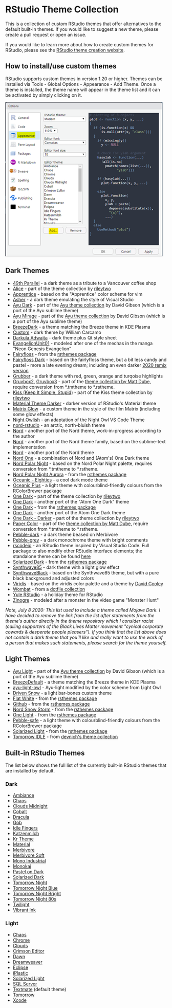 # RStudio Theme Collection

This is a collection of custom RStudio themes that offer alternatives to the default built-in themes. If you would like to suggest a new theme, please create a pull request or open an issue.

If you would like to learn more about how to create custom themes for RStudio, please see the [RStudio theme creation website](https://rstudio.github.io/rstudio-extensions/rstudio-theme-creation.html).

## How to install/use custom themes

RStudio supports custom themes in version 1.20 or higher. Themes can be installed via Tools - Global Options - Appearance - Add Theme. Once a theme is installed, the theme name will appear in the theme list and it can be activated by simply clicking on it.

![Add Theme option in RStudio Global Preferences Menu](rstudio_install_themes.png)

## Dark Themes

* [49th Parallel](https://github.com/wvictor14/rstudio_themes) - a dark theme as a tribute to a Vancouver coffee shop
* [Alice](https://github.com/rileytwo/rsthemes/blob/master/alice.rstheme) - part of the theme collection by [rileytwo](https://github.com/rileytwo/rsthemes)
* [Apprentice](https://github.com/FvD/rsApprentice) - based on the "Apprentice" color scheme for vim
* [Asher](https://github.com/michaelasher/CustomRStudioTheme) - a dark theme emulating the style of Visual Studio
* [Ayu Dark](https://github.com/davidgibsonp/ayu-rstudio/blob/master/rstheme/ayu-dark.rstheme) - part of the [Ayu theme collection](https://github.com/davidgibsonp/ayu-rstudio) by David Gibson (which is a port of the Ayu sublime theme)
* [Ayu Mirage](https://github.com/davidgibsonp/ayu-rstudio/blob/master/rstheme/ayu-mirage.rstheme) - part of the [Ayu theme collection](https://github.com/davidgibsonp/ayu-rstudio) by David Gibson (which is a port of the Ayu sublime theme)
* [BreezeDark](https://github.com/nnamliehbes/Breeze-RStudio-Theme) - a theme matching the Breeze theme in KDE Plasma
* [Custom](https://github.com/Wcarcamo/RStudioTheme) - dark theme by William Carcamo
* [Darkula Adwaita](https://github.com/aldomann/rstudio-adwaita-dark-theme) - dark theme plus Qt style sheet
* [EvangelionUnit01](https://github.com/takemal-studio/EvangelionUnit01-colour-theme) - modeled after one of the mechas in the manga "Neon Genesis Evangelion"
* [Fairyfloss](https://github.com/gadenbuie/rsthemes/blob/master/inst/themes/fairyfloss.rstheme) - from the [rsthemes package](https://github.com/gadenbuie/rsthemes)
* [Fairyfloss Dark](https://github.com/Z3tt/fairlyfloss-dark) - based on the fairlyfloss theme, but a bit less candy and pastel - more a late evening dream; including an even darker [2020 remix version](https://github.com/Z3tt/fairlyfloss-dark/blob/master/fairyfloss_dark_2020.rstheme)
* [Grubber](https://github.com/RobertMyles/grubber) - a dark theme with red, green, orange and turqoise highlights
* [Gruvbox2](https://github.com/mattdube/rstudio_themes/blob/master/gruvbox2.tmTheme), [Gruvbox3](https://github.com/mattdube/rstudio_themes/blob/master/gruvbox3.tmTheme) - part of the [theme collection by Matt Dube](https://github.com/mattdube/rstudio_themes), require conversion from \*.tmtheme to \*.rstheme.
* [Kiss (Keep It Simple, Stupid)](https://github.com/rileytwo/kiss/blob/master/rstudio/kiss.rstheme) - part of the Kiss theme collection by [rileytwo](https://github.com/rileytwo/kiss)
* [Material Theme Darker](https://github.com/studioljw/darkRstudio) - darker version of RStudio's Material theme
* [Matrix Glow](https://github.com/AlessioMR/matrix_glow) - a custom theme in the style of the film Matrix (including some glow effects)
* [Night Owlish](https://github.com/batpigandme/night-owlish) - an adaptation of the Night Owl VS Code Theme
* [nord-rstudio](https://github.com/alletsee/nord-rstudio) - an arctic, north-bluish theme
* [Nord](https://github.com/janusvm/nord-rstudio) - another port of the Nord theme, work-in-progress according to the author
* [Nord](https://github.com/edavidaja/nord-rstudio) - another port of the Nord theme family, based on the sublime-text implementation
* [Nord](https://github.com/lusignan/Nord-RStudio) - another port of the Nord theme
* [Nord One](https://github.com/jakubkovac/Linux_settings/blob/master/nord_one.rstheme) - a combination of Nord and (Atom's) One Dark theme
* [Nord Polar Night](https://github.com/siegerts/rstudio-nord-theme) - based on the Nord Polar Night palette, requires conversion from \*.tmtheme to \*.rstheme.
* [Nord Polar Night Aurora](https://github.com/gadenbuie/rsthemes/blob/master/inst/themes/nord-polar-night-aurora.rstheme) - from the [rsthemes package](https://github.com/gadenbuie/rsthemes)
* [Oceanic - Eighties](https://github.com/gadenbuie/oceanic-eighties) - a cool dark mode theme
* [Oceanic Plus](https://github.com/gadenbuie/rsthemes/blob/master/inst/themes/oceanic-plus.rstheme) - a light theme with colourblind-friendly colours from the RColorBrewer package
* [One Dark](https://github.com/rileytwo/rsthemes/blob/master/One%20Dark.rstheme) - part of the theme collection by [rileytwo](https://github.com/rileytwo/rsthemes)
* [One Dark](https://github.com/tkrabel/rstudio_atom_theme) - another port of the "Atom One Dark" theme
* [One Dark](https://github.com/gadenbuie/rsthemes/blob/master/inst/themes/one-dark.rstheme) - from the [rsthemes package](https://github.com/gadenbuie/rsthemes)
* [One Dark](https://github.com/jakubkovac/Linux_settings/blob/master/atom.rstheme) - another port of the Atom One Dark theme 
* [One Dark - Darker](https://github.com/rileytwo/rsthemes/blob/master/One%20Dark%20Darker.rstheme) - part of the theme collection by [rileytwo](https://github.com/rileytwo/rsthemes)
* [Paper Color](https://github.com/mattdube/rstudio_themes/blob/master/PaperColor3.tmTheme) - part of the [theme collection by Matt Dube](https://github.com/mattdube/rstudio_themes), require conversion from \*.tmtheme to \*.rstheme.
* [Pebble-dark](https://github.com/DesiQuintans/pebble-themes) - a dark theme beased on Merbivore
* [Pebble-grey](https://github.com/DesiQuintans/pebble-themes) - a dark monochrome theme with bright comments
* [rscodeio](https://github.com/anthonynorth/rscodeio) - an RStudio theme inspired by Visual Studio Code. Full package to also modify other RStudio interface elements; the standalone theme can be found [here](https://github.com/anthonynorth/rscodeio/blob/master/inst/resources/rscodeio.rstheme)
* [Solarized Dark](https://github.com/gadenbuie/rsthemes/blob/master/inst/themes/solarized-dark.rstheme) - from the [rsthemes package](https://github.com/gadenbuie/rsthemes)
* [Synthwave85](https://github.com/jnolis/synthwave85) - dark theme with a light glow effect
* [SynthwaveBlack](https://github.com/roshandarji/synthwaveBLACK) - based on the Synthwave85 theme, but with a pure black background and adjusted colors
* [Viridis](https://github.com/Z3tt/viridis-theme) - based on the viridis color palette and a theme by [David Cooley](https://github.com/SymbolixAU/rstudiothemes/blob/master/viridis.tmTheme)
* [Wombat](https://github.com/randy3k/dotfiles/blob/master/.R/rstudio/themes/Wombat.rstheme) - from a [dotfile collection]([https://github.com/randy3k/dotfiles/)
* [Yule RStudio](https://github.com/gadenbuie/yule-rstudio) - a holiday theme for RStudio
* [Zinogre](https://github.com/takemal-studio/Zinogre-colour-theme) - modeled after a monster in the video game "Monster Hunt"

*Note, July 8 2020: This list used to include a theme called Mojave Dark. I have decided to remove the link from the list after statements from the theme's author directly in the theme repository which I consider racist (calling supporters of the Black Lives Matter movement "cynical corporate cowards & desperate people pleasers"). If you think that the list above does not contain a dark theme that you'll like and really want to use the work of a person that makes such statements, please search for the theme yourself.*

## Light Themes

* [Ayu Light](https://github.com/davidgibsonp/ayu-rstudio/blob/master/rstheme/ayu-light.rstheme) - part of the [Ayu theme collection](https://github.com/davidgibsonp/ayu-rstudio) by David Gibson (which is a port of the Ayu sublime theme)
* [BreezeDefault](https://github.com/nnamliehbes/Breeze-RStudio-Theme) - a theme matching the Breeze theme in KDE Plasma
* [ayu-light-owl](https://github.com/js-oh/ayu-light-owl) - Ayu-light modified by the color scheme from Light Owl
* [Driven Snow](https://github.com/mkearney/driven-snow) - a light bar-bones custom theme
* [Flat White](https://github.com/gadenbuie/rsthemes/blob/master/inst/themes/flat-white.rstheme) - from the [rsthemes package](https://github.com/gadenbuie/rsthemes)
* [Github](https://github.com/gadenbuie/rsthemes/blob/master/inst/themes/github.rstheme) - from the [rsthemes package](https://github.com/gadenbuie/rsthemes)
* [Nord Snow Storm](https://github.com/gadenbuie/rsthemes/blob/master/inst/themes/nord-snow-storm.rstheme) - from the [rsthemes package](https://github.com/gadenbuie/rsthemes)
* [One Light](https://github.com/gadenbuie/rsthemes/blob/master/inst/themes/one-light.rstheme) - from the [rsthemes package](https://github.com/gadenbuie/rsthemes)
* [Pebble-safe](https://github.com/DesiQuintans/pebble-themes) - a light theme with colourblind-friendly colours from the RColorBrewer package
* [Solarized Light](https://github.com/gadenbuie/rsthemes/blob/master/inst/themes/solarized-light.rstheme) - from the [rsthemes package](https://github.com/gadenbuie/rsthemes)
* [Tomorrow IDLE](https://github.com/devnich/rstudio/blob/master/themes/Tomorrow%20IDLE.rstheme) - from [devnich's theme collection](https://github.com/devnich/rstudio)

## Built-in RStudio Themes

The list below shows the full list of the currently built-in RStudio themes that are installed by default.

### Dark

* [Ambiance](https://github.com/rstudio/rstudio/blob/master/src/cpp/session/resources/themes/ambiance.rstheme)
* [Chaos](https://github.com/rstudio/rstudio/blob/master/src/cpp/session/resources/themes/chaos.rstheme)
* [Clouds Midnight](https://github.com/rstudio/rstudio/blob/master/src/cpp/session/resources/themes/clouds_midnight.rstheme)
* [Cobalt](https://github.com/rstudio/rstudio/blob/master/src/cpp/session/resources/themes/cobalt.rstheme)
* [Dracula](https://github.com/rstudio/rstudio/blob/master/src/cpp/session/resources/themes/dracula.rstheme)
* [Gob](https://github.com/rstudio/rstudio/blob/master/src/cpp/session/resources/themes/gob.rstheme)
* [Idle Fingers](https://github.com/rstudio/rstudio/blob/master/src/cpp/session/resources/themes/idle_fingers.rstheme)
* [Katzenmilch](https://github.com/rstudio/rstudio/blob/master/src/cpp/session/resources/themes/katzenmilch.rstheme)
* [Kr Theme](https://github.com/rstudio/rstudio/blob/master/src/cpp/session/resources/themes/kr_theme.rstheme)
* [Material](https://github.com/rstudio/rstudio/blob/master/src/cpp/session/resources/themes/material.rstheme)
* [Merbivore](https://github.com/rstudio/rstudio/blob/master/src/cpp/session/resources/themes/merbivore.rstheme)
* [Merbivore Soft](https://github.com/rstudio/rstudio/blob/master/src/cpp/session/resources/themes/merbivore_soft.rstheme)
* [Mono Industrial](https://github.com/rstudio/rstudio/blob/master/src/cpp/session/resources/themes/mono_industrial.rstheme)
* [Monokai](https://github.com/rstudio/rstudio/blob/master/src/cpp/session/resources/themes/monokai.rstheme)
* [Pastel on Dark](https://github.com/rstudio/rstudio/blob/master/src/cpp/session/resources/themes/pastel_on_dark.rstheme)
* [Solarized Dark](https://github.com/rstudio/rstudio/blob/master/src/cpp/session/resources/themes/solarized_dark.rstheme)
* [Tomorrow Night](https://github.com/rstudio/rstudio/blob/master/src/cpp/session/resources/themes/tomorrow_night.rstheme)
* [Tomorrow Night Blue](https://github.com/rstudio/rstudio/blob/master/src/cpp/session/resources/themes/tomorrow_night_blue.rstheme)
* [Tomorrow Night Bright](https://github.com/rstudio/rstudio/blob/master/src/cpp/session/resources/themes/tomorrow_night_bright.rstheme)
* [Tomorrow Night 80s](https://github.com/rstudio/rstudio/blob/master/src/cpp/session/resources/themes/tomorrow_night_eighties.rstheme)
* [Twilight](https://github.com/rstudio/rstudio/blob/master/src/cpp/session/resources/themes/twilight.rstheme)
* [Vibrant Ink](https://github.com/rstudio/rstudio/blob/master/src/cpp/session/resources/themes/vibrant_ink.rstheme)

### Light

* [Chaos](https://github.com/rstudio/rstudio/blob/master/src/cpp/session/resources/themes/chrome.rstheme)
* [Chrome](https://github.com/rstudio/rstudio/blob/master/src/cpp/session/resources/themes/chrome.rstheme)
* [Clouds](https://github.com/rstudio/rstudio/blob/master/src/cpp/session/resources/themes/clouds.rstheme)
* [Crimson Editor](https://github.com/rstudio/rstudio/blob/master/src/cpp/session/resources/themes/crimson_editor.rstheme)
* [Dawn](https://github.com/rstudio/rstudio/blob/master/src/cpp/session/resources/themes/dawn.rstheme)
* [Dreamweaver](https://github.com/rstudio/rstudio/blob/master/src/cpp/session/resources/themes/dreamweaver.rstheme)
* [Eclipse](https://github.com/rstudio/rstudio/blob/master/src/cpp/session/resources/themes/eclipse.rstheme)
* [iPlastic](https://github.com/rstudio/rstudio/blob/master/src/cpp/session/resources/themes/iplastic.rstheme)
* [Solarized Light](https://github.com/rstudio/rstudio/blob/master/src/cpp/session/resources/themes/solarized_light.rstheme)
* [SQL Server](https://github.com/rstudio/rstudio/blob/master/src/cpp/session/resources/themes/sqlserver.rstheme)
* [Textmate](https://github.com/rstudio/rstudio/blob/master/src/cpp/session/resources/themes/textmate.rstheme) (default theme)
* [Tomorrow](https://github.com/rstudio/rstudio/blob/master/src/cpp/session/resources/themes/tomorrow.rstheme)
* [Xcode](https://github.com/rstudio/rstudio/blob/master/src/cpp/session/resources/themes/xcode.rstheme)
